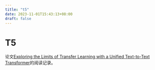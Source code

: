 ```yaml
---
title: "t5"
date: 2023-11-01T15:43:13+08:00
draft: false
---
```


# T5

论文[Exploring the Limits of Transfer Learning with a Unified Text-to-Text Transformer](https://arxiv.org/abs/1910.10683)的阅读记录。
